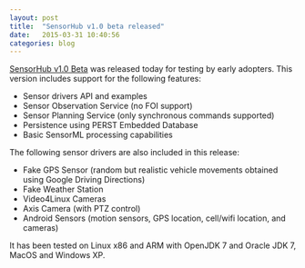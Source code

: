 ```yaml
---
layout: post
title:  "SensorHub v1.0 beta released"
date:   2015-03-31 10:40:56
categories: blog
---
```


[SensorHub v1.0 Beta][] was released today for testing by early adopters. This version includes support for the following features:

  * Sensor drivers API and examples 
  * Sensor Observation Service (no FOI support)
  * Sensor Planning Service (only synchronous commands supported)
  * Persistence using PERST Embedded Database
  * Basic SensorML processing capabilities

The following sensor drivers are also included in this release:

  * Fake GPS Sensor (random but realistic vehicle movements obtained using Google Driving Directions)
  * Fake Weather Station
  * Video4Linux Cameras
  * Axis Camera (with PTZ control)
  * Android Sensors (motion sensors, GPS location, cell/wifi location, and cameras)
  
It has been tested on Linux x86 and ARM with OpenJDK 7 and Oracle JDK 7, MacOS and Windows XP. 

[SensorHub v1.0 Beta]: https://github.com/sensiasoft/sensorhub/releases/tag/v1.0-beta
